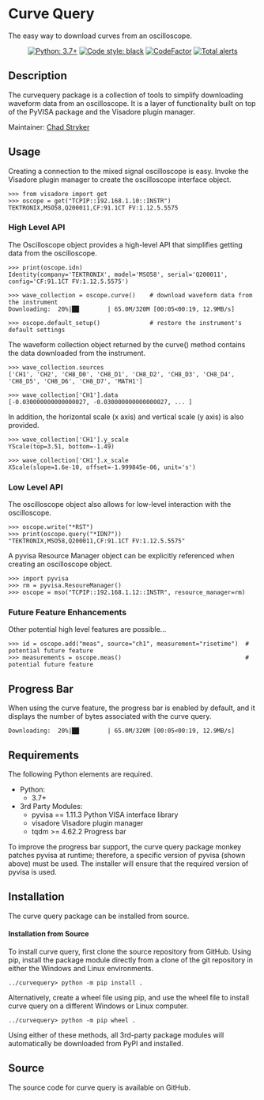 
# Curve Query

The easy way to download curves from an oscilloscope.

<p align="center">
<a href="https://www.python.org"><img alt="Python: 3.7+" src="https://img.shields.io/badge/Python-3.7+-Green.svg"></a>
<a href="https://github.com/psf/black"><img alt="Code style: black" src="https://img.shields.io/badge/code%20style-black-000000.svg"></a>
<a href="https://www.codefactor.io/repository/github/tektronix/curvequery"><img src="https://www.codefactor.io/repository/github/tektronix/curvequery/badge" alt="CodeFactor" /></a>
<a href="https://lgtm.com/projects/g/tektronix/curvequery/alerts/"><img alt="Total alerts" src="https://img.shields.io/lgtm/alerts/g/tektronix/curvequery.svg?logo=lgtm&logoWidth=18"/></a>
</p>

## Description

The curvequery package is a collection of tools to simplify downloading waveform data from an oscilloscope.
It is a layer of functionality built on top of the PyVISA package and the Visadore plugin manager.

Maintainer: [Chad Stryker](https://github.com/cwstryker)

## Usage

Creating a connection to the mixed signal oscilloscope is easy.
Invoke the Visadore plugin manager to create the oscilloscope interface object.

    >>> from visadore import get
    >>> oscope = get("TCPIP::192.168.1.10::INSTR")
    TEKTRONIX,MSO58,Q200011,CF:91.1CT FV:1.12.5.5575
    
### High Level API

The Oscilloscope object provides a high-level API that simplifies getting data from the oscilloscope.

    >>> print(oscope.idn)
    Identity(company='TEKTRONIX', model='MSO58', serial='Q200011', config='CF:91.1CT FV:1.12.5.5575')
    
    >>> wave_collection = oscope.curve()    # download waveform data from the instrument
    Downloading:  20%|██        | 65.0M/320M [00:05<00:19, 12.9MB/s]

    >>> oscope.default_setup()              # restore the instrument's default settings

The waveform collection object returned by the curve() method contains the data downloaded from the instrument.

    >>> wave_collection.sources
    ['CH1', 'CH2', 'CH8_D0', 'CH8_D1', 'CH8_D2', 'CH8_D3', 'CH8_D4', 'CH8_D5', 'CH8_D6', 'CH8_D7', 'MATH1']
    
    >>> wave_collection['CH1'].data
    [-0.030000000000000027, -0.030000000000000027, ... ]
    
In addition, the horizontal scale (x axis) and vertical scale (y axis) is also provided.
    
    >>> wave_collection['CH1'].y_scale
    YScale(top=3.51, bottom=-1.49)
    
    >>> wave_collection['CH1'].x_scale
    XScale(slope=1.6e-10, offset=-1.999845e-06, unit='s')

### Low Level API

The oscilloscope object also allows for low-level interaction with the oscilloscope.

    >>> oscope.write("*RST")
    >>> print(oscope.query("*IDN?"))
    "TEKTRONIX,MSO58,Q200011,CF:91.1CT FV:1.12.5.5575"
    
A pyvisa Resource Manager object can be explicitly referenced when creating an oscilloscope object.

    >>> import pyvisa
    >>> rm = pyvisa.ResoureManager()
    >>> oscope = mso("TCPIP::192.168.1.12::INSTR", resource_manager=rm)
    
### Future Feature Enhancements

Other potential high level features are possible...

    >>> id = oscope.add("meas", source="ch1", measurement="risetime")  # potential future feature
    >>> measurements = oscope.meas()                                   # potential future feature

## Progress Bar

When using the curve feature, the progress bar is enabled by default, and it displays the number of bytes 
associated with the curve query.

    Downloading:  20%|██        | 65.0M/320M [00:05<00:19, 12.9MB/s]

## Requirements

The following Python elements are required. 

- Python: 
    - 3.7+
- 3rd Party Modules:
    - pyvisa == 1.11.3   Python VISA interface library
    - visadore           Visadore plugin manager
    - tqdm >= 4.62.2     Progress bar

To improve the progress bar support, the curve query package monkey patches pyvisa at runtime; therefore, 
a specific version of pyvisa (shown above) must be used. 
The installer will ensure that the required version of pyvisa is used.

## Installation

The curve query package can be installed from source.

#### Installation from Source

To install curve query, first clone the source repository from GitHub.
Using pip, install the package module directly from a clone of the git repository in either the Windows 
and Linux environments.

    ../curvequery> python -m pip install .

Alternatively, create a wheel file using pip, and use the wheel file to install curve query on a different 
Windows or Linux computer.

    ../curvequery> python -m pip wheel .

Using either of these methods, all 3rd-party package modules will automatically be downloaded from PyPI 
and installed.

## Source

The source code for curve query is available on GitHub.
